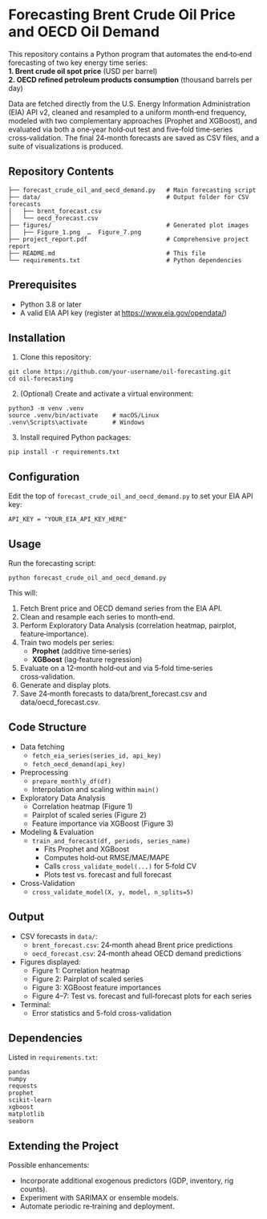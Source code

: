 # Forecasting Brent Crude Oil Price and OECD Oil Demand

This repository contains a Python program that automates the end‑to‑end forecasting of two key energy time series:  
  **1. Brent crude oil spot price** (USD per barrel)  
  **2. OECD refined petroleum products consumption** (thousand barrels per day)  

Data are fetched directly from the U.S. Energy Information Administration (EIA) API v2, cleaned and resampled to a uniform month‑end frequency, 
modeled with two complementary approaches (Prophet and XGBoost), and evaluated via both a one‑year hold‑out test and five‑fold time‑series cross‑validation. 
The final 24‑month forecasts are saved as CSV files, and a suite of visualizations is produced.  

## Repository Contents
```
├── forecast_crude_oil_and_oecd_demand.py   # Main forecasting script
├── data/                                   # Output folder for CSV forecasts
│   ├── brent_forecast.csv
│   └── oecd_forecast.csv
├── figures/                                # Generated plot images
│   ├── Figure_1.png  …  Figure_7.png
├── project_report.pdf                      # Comprehensive project report
├── README.md                               # This file
└── requirements.txt                        # Python dependencies
```

## Prerequisites
- Python 3.8 or later
- A valid EIA API key (register at https://www.eia.gov/opendata/)  

## Installation
1. Clone this repository:
```
git clone https://github.com/your‑username/oil-forecasting.git
cd oil-forecasting
```
2. (Optional) Create and activate a virtual environment:
```
python3 -m venv .venv
source .venv/bin/activate    # macOS/Linux
.venv\Scripts\activate       # Windows
```
3. Install required Python packages:
```
pip install -r requirements.txt
```

## Configuration
Edit the top of `forecast_crude_oil_and_oecd_demand.py` to set your EIA API key:
```
API_KEY = "YOUR_EIA_API_KEY_HERE"
```

## Usage
Run the forecasting script:
```
python forecast_crude_oil_and_oecd_demand.py
```
This will:  
1. Fetch Brent price and OECD demand series from the EIA API.
2. Clean and resample each series to month‑end.  
3. Perform Exploratory Data Analysis (correlation heatmap, pairplot, feature‑importance).
4. Train two models per series:
   - **Prophet** (additive time‑series)
   - **XGBoost** (lag‑feature regression)
5. Evaluate on a 12‑month hold‑out and via 5‑fold time‑series cross‑validation.
6. Generate and display plots.
7. Save 24‑month forecasts to data/brent_forecast.csv and data/oecd_forecast.csv.

## Code Structure
- Data fetching
  - `fetch_eia_series(series_id, api_key)`
  - `fetch_oecd_demand(api_key)`
- Preprocessing
  - `prepare_monthly_df(df)`
  - Interpolation and scaling within `main()`
- Exploratory Data Analysis
  - Correlation heatmap (Figure 1)
  - Pairplot of scaled series (Figure 2)
  - Feature importance via XGBoost (Figure 3)
- Modeling & Evaluation
  - `train_and_forecast(df, periods, series_name)`
     - Fits Prophet and XGBoost
     - Computes hold‑out RMSE/MAE/MAPE
     - Calls `cross_validate_model(...)` for 5‑fold CV
     - Plots test vs. forecast and full forecast
- Cross-Validation
  - `cross_validate_model(X, y, model, n_splits=5)`

## Output
- CSV forecasts in `data/`:
  - `brent_forecast.csv`: 24‑month ahead Brent price predictions
  - `oecd_forecast.csv`: 24‑month ahead OECD demand predictions
- Figures displayed:
  - Figure 1: Correlation heatmap
  - Figure 2: Pairplot of scaled series
  - Figure 3: XGBoost feature importances
  - Figure 4–7: Test vs. forecast and full‑forecast plots for each series
- Terminal:
  - Error statistics and 5-fold cross-validation

## Dependencies
Listed in `requirements.txt`:  
```
pandas
numpy
requests
prophet
scikit-learn
xgboost
matplotlib
seaborn
```

## Extending the Project
Possible enhancements:
- Incorporate additional exogenous predictors (GDP, inventory, rig counts).
- Experiment with SARIMAX or ensemble models.
- Automate periodic re‑training and deployment.



  

